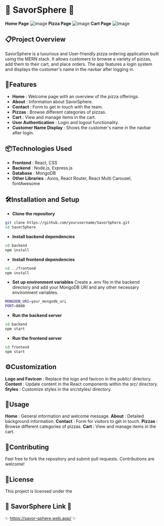 # 🍕 SavorSphere 🍕

**Home Page**
![image](https://github.com/user-attachments/assets/6f68f8bf-1755-4f6f-ba20-69526b98fbf5)
**Pizza Page**
![image](https://github.com/user-attachments/assets/5e2849f4-a308-4db3-8d09-3ef7e0ecfbd2)
**Cart Page**
![image](https://github.com/user-attachments/assets/17a6389c-ecec-46ae-aa58-e89ead104d07)

## 📋Project Overview
SavorSphere is a luxurious and User-friendly pizza ordering application built using the MERN stack. It allows customers to browse a variety of pizzas, add them to their cart, and place orders. The app features a login system and displays the customer's name in the navbar after logging in.

## 🌟Features
- **Home** : Welcome page with an overview of the pizza offerings.
- **About** : Information about SavorSphere.
- **Contact** : Form to get in touch with the team.
- **Pizzas** : Browse different categories of pizzas.
- **Cart** : View and manage items in the cart.
- **User Authentication** : Login and logout functionality.
- **Customer Name Display** : Shows the customer's name in the navbar after login.

## 📦Technologies Used
- **Frontend** : React, CSS
- **Backend** : Node.js, Express.js
- **Database** : MongoDB
- **Other Libraries** : Axios, React Router, React Multi Carousel, fontAwesome

## 🛠Installation and Setup
- **Clone the repository** 
        
```bash
git clone https://github.com/yourusername/SavorSphere.git
cd SavorSphere
```

- **Install backend dependencies**

```bash
cd backend
npm install
```

- **Install frontend dependencies**

```bash
cd ../frontend
npm install
```

- **Set up environment variables**
Create a .env file in the backend directory and add your MongoDB URI and any other necessary environment variables.

```bash
MONGODB_URI=your_mongodb_uri
PORT=8080
```

- **Run the backend server**

```bash
cd backend
npm start
```

- **Run the frontend server**

```bash
cd frontend
npm start
```

## ⚙️Customization
**Logo and Favicon** : Replace the logo and favicon in the public/ directory.
**Content** : Update content in the React components within the src/ directory.
**Styles** : Customize styles in the src/styles/ directory.

## 📂Usage
**Home** : General information and welcome message.
**About** : Detailed background information.
**Contact** : Form for visitors to get in touch.
**Pizzas** : Browse different categories of pizzas.
**Cart** : View and manage items in the cart.

## 🤝Contributing
Feel free to fork the repository and submit pull requests. Contributions are welcome!

## 📜License
This project is licensed under the 

## 🔗 SavorSphere Link 🔗 
✨ https://savor-sphere.web.app/ ✨


